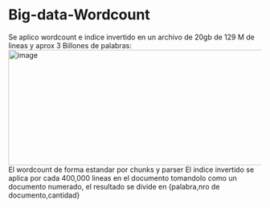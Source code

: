 # Big-data-Wordcount

Se aplico wordcount e indice invertido en un archivo de 20gb de 129 M de lineas y aprox 3 Billones de palabras:
<img width="1040" height="230" alt="image" src="https://github.com/user-attachments/assets/1d86b299-be8f-412a-a3a5-7770dc60e0e8" />
El wordcount de forma estandar por chunks y parser
El indice invertido se aplica por cada 400,000 lineas en el documento tomandolo como un documento numerado, el resultado se divide en {palabra,nro de documento,cantidad}
